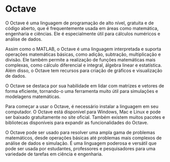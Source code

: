 # Octave
O Octave é uma linguagem de programação de alto nível, gratuita e de código aberto, que é frequentemente usada em áreas como matemática, engenharia e ciências. Ele é especialmente útil para cálculos numéricos e análise de dados.

Assim como o MATLAB, o Octave é uma linguagem interpretada e suporta operações matemáticas básicas, como adição, subtração, multiplicação e divisão. Ele também permite a realização de funções matemáticas mais complexas, como cálculo diferencial e integral, álgebra linear e estatística. Além disso, o Octave tem recursos para criação de gráficos e visualização de dados.

O Octave se destaca por sua habilidade em lidar com matrizes e vetores de forma eficiente, tornando-o uma ferramenta muito útil para simulações e modelagens matemáticas.

Para começar a usar o Octave, é necessário instalar a linguagem em seu computador. O Octave está disponível para Windows, Mac e Linux e pode ser baixado gratuitamente no site oficial. Também existem muitos pacotes e bibliotecas disponíveis para expandir as funcionalidades do Octave.

O Octave pode ser usado para resolver uma ampla gama de problemas matemáticos, desde operações básicas até problemas mais complexos de análise de dados e simulação. É uma linguagem poderosa e versátil que pode ser usada por estudantes, professores e pesquisadores para uma variedade de tarefas em ciência e engenharia.
